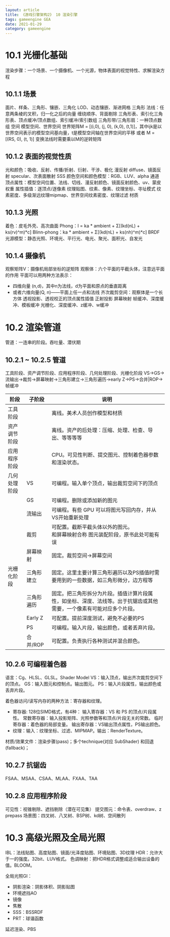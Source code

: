 ```yaml
---
layout: article
title: 《游戏引擎架构2》 10 渲染引擎
tags: gameengine GEA
date: 2021-01-29
category: gameengine
---
```

# 10.1 光栅化基础
渲染步骤：一个场景、一个摄像机、一个光源，物体表面的视觉特性、求解渲染方程

## 10.1.1 场景
面片、样条、三角形、镶嵌、三角化
LOD、动态镶嵌、渐进网格
三角形
法线：任意两条棱的叉积，归一化之后的向量
缠绕顺序、背面剔除
三角形表、索引化三角形表、顶点缓冲/顶点数组、索引缓冲/索引数组
三角形带/三角形扇：一种顶点数组
空间
模型空间、世界空间
世界矩阵M = [(i,0), (j, 0), (k,0), (t,1)]，其中ijk是以世界空间表示的模型空间基向量，t是模型空间轴在世界空间的平移
或者 M = [(RS, 0), (t, 1)]
变换法线时需要乘以M的逆转矩阵

## 10.1.2 表面的视觉性质
光和颜色：吸收、反射、传播/折射、衍射、干涉、极化
漫反射 diffuse、镜面反射 specular、次表面散射 SSS
颜色空间和颜色模型：RGB、LUV、alpha 通道
顶点属性：模型空间位置、法线、切线、漫反射颜色、镜面反射颜色、uv、蒙皮权重
属性插值：逐顶点/逐像素
纹理贴图、纹素、像素、纹理坐标、寻址模式
纹素密度、多级渐远纹理mipmap、世界空间纹素密度、纹理过滤
材质

## 10.1.3 光照
着色：皮毛外壳、高次曲面
Phong：I = ka * ambient + Σ[(kd(nL) + ks(rv)^m)*c]
Blinn-phong：ka * ambient + Σ[(kd(nL) + ks(nh)^m)*c]
BRDF 
光源模型：静态光照、环境光、平行光、电光、聚光、面积光、自发光

## 10.1.4 摄像机
观察矩阵V：摄像机局部坐标的逆矩阵
观察体：六个平面的平截头体，注意远平面的作用
平面可以用两种方法表示：
 * 四维向量 (n,d)，其中n为法线，d为平面和原点的垂直距离
 * 或者六维向量(Q, n)——平面上任一点和法线
齐次裁剪空间：观察体是一个长方体
透视投影、透视校正的顶点属性插值
正射投影
屏幕映射
帧缓冲、深度缓冲、模板缓冲
光栅化、深度缓冲、z缓冲、w缓冲

# 10.2 渲染管道
管道：一连串的阶段。吞吐量、潜伏期

## 10.2.1 ~ 10.2.5 管道
工具阶段、资产调节阶段、应用程序阶段、几何处理阶段、光栅化阶段
VS→GS→流输出→裁剪→屏幕映射→三角形建立→三角形遍历→early Z→PS→合并|ROP→帧缓冲

|  阶段 | 子阶段  | 说明 |
| --------   | -----  | ----  |
| 工具阶段 | | 离线。美术人员创作模型和材质 |
| 资产调节阶段 | | 离线。资产的后处理：压缩、处理、检查、导出、等等等等 |
| 应用程序阶段 | |CPU。可见性判断、提交图元、控制着色器参数和渲染状态。|
| 几何处理阶段 | VS | 可编程。输入单个顶点，输出裁剪空间下的顶点 |
| | GS | 可编程。删除或添加新的图元 |
| | 流输出 | 可编程。有些 GPU 可以将图元写回内存，并从VS开始重新处理 |
| | 裁剪 | 可配置。截断平截头体以外的图元。<br>和屏幕映射合称 图元装配阶段，原书此处可能有误 |
| | 屏幕映射 | 固定。裁剪空间→屏幕空间 |
| 光栅化阶段 | 三角形建立 | 固定。这里主要计算三角形遍历以及PS插值时需要用到的一些数据，如三角形微分，边方程等 |
| | 三角形遍历 | 固定。把三角形拆分为片段。插值计算片段属性，如坐标、深度、法线等。出于抗锯齿或其他需要，一个像素有可能对应多个片段。 |
| | Early Z | 可配置。提前深度测试，避免不必要的PS |
| | PS | 可编程。输入片段，输出颜色，或者丢弃片段。 |
| | 合并/ROP | 可配置。负责执行各种测试并混合颜色。|

## 10.2.6 可编程着色器
语言：Cg、HLSL、GLSL。Shader Model
VS：输入顶点，输出齐次裁剪空间下的顶点。
GS：输入图元和控制点。输出图元。
PS：输入片段属性，输出颜色或丢弃片段。

着色器访问/读写内存的两种方法：寄存器和纹理。
 * 寄存器: 128位SIMD格式，有4种：
输入寄存器：VS 和 PS 的顶点/片段属性。
常数寄存器：输入投影矩阵、光照参数等和顶点/片段无关的常数。
临时寄存器：着色器的局部变量。
输出寄存器：VS输出顶点属性，PS输出颜色。
 * 纹理：输入：纹理坐标、过滤、MIPMAP。输出：RenderTexture。

材质/效果文件：渲染步骤(pass)；多个technique(对应 SubShader) 和回退(fallback)；

## 10.2.7 抗锯齿
FSAA、MSAA、CSAA、MLAA、FXAA、TAA

## 10.2.8 应用程序阶段
可见性：视锥剔除、遮挡剔除（潜在可见集）
提交图元：命令表、overdraw、z prepass
场景图：四叉树、八叉树、BSP树、kd树、空间散列

# 10.3 高级光照及全局光照
IBL：法线贴图、高度贴图、镜面/光泽度贴图、环境贴图、3D纹理
HDR：允许大于一的强度。32bit、LUV格式。
色调映射：把HDR格式调整成适合输出设备的值。BLOOM。

全局光照GI：
 * 阴影渲染：阴影体积、阴影贴图
 * 环境遮挡AO
 * 镜像
 * 焦散
 * SSS：BSSRDF
 * PRT：球谐函数

延迟渲染、PBS